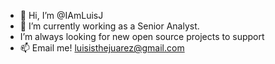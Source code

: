 - 👋 Hi, I’m @IAmLuisJ
- 🌱 I’m currently working as a Senior Analyst.
-  I’m always looking for new open source projects to support
- 📫 Email me! luisisthejuarez@gmail.com

